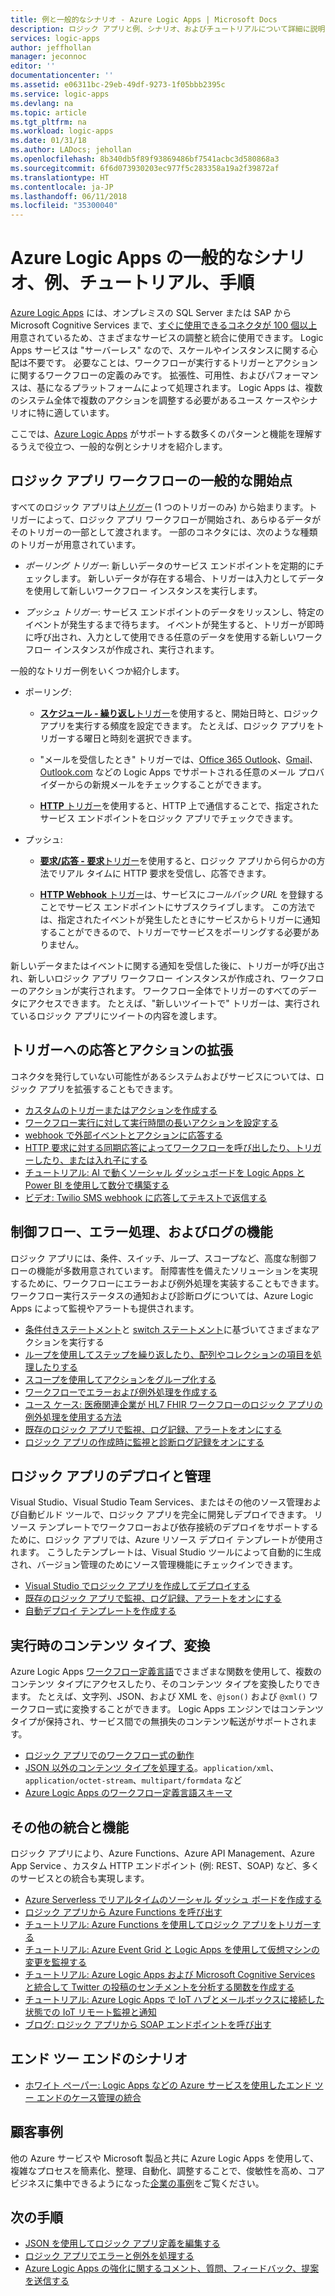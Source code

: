 ```yaml
---
title: 例と一般的なシナリオ - Azure Logic Apps | Microsoft Docs
description: ロジック アプリと例、シナリオ、およびチュートリアルについて詳細に説明します
services: logic-apps
author: jeffhollan
manager: jeconnoc
editor: ''
documentationcenter: ''
ms.assetid: e06311bc-29eb-49df-9273-1f05bbb2395c
ms.service: logic-apps
ms.devlang: na
ms.topic: article
ms.tgt_pltfrm: na
ms.workload: logic-apps
ms.date: 01/31/18
ms.author: LADocs; jehollan
ms.openlocfilehash: 8b340db5f89f93869486bf7541acbc3d580868a3
ms.sourcegitcommit: 6f6d073930203ec977f5c283358a19a2f39872af
ms.translationtype: HT
ms.contentlocale: ja-JP
ms.lasthandoff: 06/11/2018
ms.locfileid: "35300040"
---
```

# <a name="common-scenarios-examples-tutorials-and-walkthroughs-for-azure-logic-apps"></a>Azure Logic Apps の一般的なシナリオ、例、チュートリアル、手順

[Azure Logic Apps](../logic-apps/logic-apps-overview.md) には、オンプレミスの SQL Server または SAP から Microsoft Cognitive Services まで、[すぐに使用できるコネクタが 100 個以上](../connectors/apis-list.md)用意されているため、さまざまなサービスの調整と統合に使用できます。 Logic Apps サービスは "サーバーレス" なので、スケールやインスタンスに関する心配は不要です。 必要なことは、ワークフローが実行するトリガーとアクションに関するワークフローの定義のみです。 拡張性、可用性、およびパフォーマンスは、基になるプラットフォームによって処理されます。 Logic Apps は、複数のシステム全体で複数のアクションを調整する必要があるユース ケースやシナリオに特に適しています。

ここでは、[Azure Logic Apps](../logic-apps/logic-apps-overview.md) がサポートする数多くのパターンと機能を理解するうえで役立つ、一般的な例とシナリオを紹介します。

## <a name="popular-starting-points-for-logic-app-workflows"></a>ロジック アプリ ワークフローの一般的な開始点

すべてのロジック アプリは[*トリガー*](../logic-apps/logic-apps-overview.md#logic-app-concepts) (1 つのトリガーのみ) から始まります。トリガーによって、ロジック アプリ ワークフローが開始され、あらゆるデータがそのトリガーの一部として渡されます。 一部のコネクタには、次のような種類のトリガーが用意されています。

* *ポーリング トリガー*: 新しいデータのサービス エンドポイントを定期的にチェックします。 新しいデータが存在する場合、トリガーは入力としてデータを使用して新しいワークフロー インスタンスを実行します。

* *プッシュ トリガー*: サービス エンドポイントのデータをリッスンし、特定のイベントが発生するまで待ちます。 イベントが発生すると、トリガーが即時に呼び出され、入力として使用できる任意のデータを使用する新しいワークフロー インスタンスが作成され、実行されます。

一般的なトリガー例をいくつか紹介します。

* ポーリング: 

  * [**スケジュール - 繰り返し**トリガー](../connectors/connectors-native-recurrence.md)を使用すると、開始日時と、ロジック アプリを実行する頻度を設定できます。 
  たとえば、ロジック アプリをトリガーする曜日と時刻を選択できます。

  * "メールを受信したとき" トリガーでは、[Office 365 Outlook](../connectors/connectors-create-api-office365-outlook.md)、[Gmail](https://docs.microsoft.com/connectors/gmail/)、[Outlook.com](https://docs.microsoft.com/connectors/outlook/) などの Logic Apps でサポートされる任意のメール プロバイダーからの新規メールをチェックすることができます。

  * [**HTTP** トリガー](../connectors/connectors-native-http.md)を使用すると、HTTP 上で通信することで、指定されたサービス エンドポイントをロジック アプリでチェックできます。
  
* プッシュ:

  * [**要求/応答 - 要求**トリガー](../connectors/connectors-native-reqres.md)を使用すると、ロジック アプリから何らかの方法でリアル タイムに HTTP 要求を受信し、応答できます。

  * [**HTTP Webhook** トリガー](../connectors/connectors-native-webhook.md)は、サービスに*コールバック URL* を登録することでサービス エンドポイントにサブスクライブします。 
  この方法では、指定されたイベントが発生したときにサービスからトリガーに通知することができるので、トリガーでサービスをポーリングする必要がありません。

新しいデータまたはイベントに関する通知を受信した後に、トリガーが呼び出され、新しいロジック アプリ ワークフロー インスタンスが作成され、ワークフローのアクションが実行されます。 ワークフロー全体でトリガーのすべてのデータにアクセスできます。 たとえば、"新しいツイートで" トリガーは、実行されているロジック アプリにツイートの内容を渡します。 

## <a name="respond-to-triggers-and-extend-actions"></a>トリガーへの応答とアクションの拡張

コネクタを発行していない可能性があるシステムおよびサービスについては、ロジック アプリを拡張することもできます。

* [カスタムのトリガーまたはアクションを作成する](../logic-apps/logic-apps-create-api-app.md)
* [ワークフロー実行に対して実行時間の長いアクションを設定する](../logic-apps/logic-apps-create-api-app.md)
* [webhook で外部イベントとアクションに応答する](../logic-apps/logic-apps-create-api-app.md)
* [HTTP 要求に対する同期応答によってワークフローを呼び出したり、トリガーしたり、または入れ子にする](../logic-apps/logic-apps-http-endpoint.md)
* [チュートリアル: AI で動くソーシャル ダッシュボードを Logic Apps と Power BI を使用して数分で構築する](http://aka.ms/logicappsdemo)
* [ビデオ: Twilio SMS webhook に応答してテキストで返信する](https://channel9.msdn.com/Blogs/Windows-Azure/Azure-Logic-Apps-Walkthrough-Webhook-Functions-and-an-SMS-Bot)

## <a name="control-flow-error-handling-and-logging-capabilities"></a>制御フロー、エラー処理、およびログの機能

ロジック アプリには、条件、スイッチ、ループ、スコープなど、高度な制御フローの機能が多数用意されています。 耐障害性を備えたソリューションを実現するために、ワークフローにエラーおよび例外処理を実装することもできます。 ワークフロー実行ステータスの通知および診断ログについては、Azure Logic Apps によって監視やアラートも提供されます。

* [条件付きステートメント](../logic-apps/logic-apps-control-flow-conditional-statement.md)と [switch ステートメント](../logic-apps/logic-apps-control-flow-switch-statement.md)に基づいてさまざまなアクションを実行する
* [ループを使用してステップを繰り返したり、配列やコレクションの項目を処理したりする](../logic-apps/logic-apps-control-flow-loops.md)
* [スコープを使用してアクションをグループ化する](../logic-apps/logic-apps-control-flow-run-steps-group-scopes.md)
* [ワークフローでエラーおよび例外処理を作成する](../logic-apps/logic-apps-exception-handling.md)
* [ユース ケース: 医療関連企業が HL7 FHIR ワークフローのロジック アプリの例外処理を使用する方法](../logic-apps/logic-apps-scenario-error-and-exception-handling.md)
* [既存のロジック アプリで監視、ログ記録、アラートをオンにする](../logic-apps/logic-apps-monitor-your-logic-apps.md)
* [ロジック アプリの作成時に監視と診断ログ記録をオンにする](../logic-apps/logic-apps-monitor-your-logic-apps-oms.md)

## <a name="deploy-and-manage-logic-apps"></a>ロジック アプリのデプロイと管理

Visual Studio、Visual Studio Team Services、またはその他のソース管理および自動ビルド ツールで、ロジック アプリを完全に開発しデプロイできます。 リソース テンプレートでワークフローおよび依存接続のデプロイをサポートするために、ロジック アプリでは、Azure リソース デプロイ テンプレートが使用されます。 こうしたテンプレートは、Visual Studio ツールによって自動的に生成され、バージョン管理のためにソース管理機能にチェックインできます。

* [Visual Studio でロジック アプリを作成してデプロイする](../logic-apps/quickstart-create-logic-apps-with-visual-studio.md)
* [既存のロジック アプリで監視、ログ記録、アラートをオンにする](../logic-apps/logic-apps-monitor-your-logic-apps.md)
* [自動デプロイ テンプレートを作成する](../logic-apps/logic-apps-create-deploy-template.md)

## <a name="content-types-conversions-and-transformations-within-a-run"></a>実行時のコンテンツ タイプ、変換

Azure Logic Apps [ワークフロー定義言語](http://aka.ms/logicappsdocs)でさまざまな関数を使用して、複数のコンテンツ タイプにアクセスしたり、そのコンテンツ タイプを変換したりできます。 たとえば、文字列、JSON、および XML を、`@json()` および `@xml()` ワークフロー式に変換することができます。 Logic Apps エンジンではコンテンツ タイプが保持され、サービス間での無損失のコンテンツ転送がサポートされます。

* [ロジック アプリでのワークフロー式の動作](../logic-apps/logic-apps-author-definitions.md)
* [JSON 以外のコンテンツ タイプを処理する](../logic-apps/logic-apps-content-type.md)。`application/xml`、`application/octet-stream`、`multipart/formdata` など
* [Azure Logic Apps のワークフロー定義言語スキーマ](http://aka.ms/logicappsdocs)

## <a name="other-integrations-and-capabilities"></a>その他の統合と機能

ロジック アプリにより、Azure Functions、Azure API Management、Azure App Service 、カスタム HTTP エンドポイント (例: REST、SOAP) など、多くのサービスとの統合も実現します。

* [Azure Serverless でリアルタイムのソーシャル ダッシュ ボードを作成する](../logic-apps/logic-apps-scenario-social-serverless.md)
* [ロジック アプリから Azure Functions を呼び出す](../logic-apps/logic-apps-azure-functions.md)
* [チュートリアル: Azure Functions を使用してロジック アプリをトリガーする](../logic-apps/logic-apps-scenario-function-sb-trigger.md)
* [チュートリアル: Azure Event Grid と Logic Apps を使用して仮想マシンの変更を監視する](../event-grid/monitor-virtual-machine-changes-event-grid-logic-app.md)
* [チュートリアル: Azure Logic Apps および Microsoft Cognitive Services と統合して Twitter の投稿のセンチメントを分析する関数を作成する](../azure-functions/functions-twitter-email.md)
* [チュートリアル: Azure Logic Apps で IoT ハブとメールボックスに接続した状態での IoT リモート監視と通知](../iot-hub/iot-hub-monitoring-notifications-with-azure-logic-apps.md)
* [ブログ: ロジック アプリから SOAP エンドポイントを呼び出す](https://blogs.msdn.microsoft.com/logicapps/2016/04/07/using-soap-services-with-logic-apps/)

## <a name="end-to-end-scenarios"></a>エンド ツー エンドのシナリオ

* [ホワイト ペーパー: Logic Apps などの Azure サービスを使用したエンド ツー エンドのケース管理の統合](https://aka.ms/enterprise-integration-e2e-case-management-utilities-logic-apps)

## <a name="customer-stories"></a>顧客事例

他の Azure サービスや Microsoft 製品と共に Azure Logic Apps を使用して、複雑なプロセスを簡素化、整理、自動化、調整することで、俊敏性を高め、コア ビジネスに集中できるようになった[企業の事例](https://aka.ms/logic-apps-customer-stories)をご覧ください。

## <a name="next-steps"></a>次の手順

* [JSON を使用してロジック アプリ定義を編集する](../logic-apps/logic-apps-author-definitions.md)
* [ロジック アプリでエラーと例外を処理する](../logic-apps/logic-apps-exception-handling.md)
* [Azure Logic Apps の強化に関するコメント、質問、フィードバック、提案を送信する](https://feedback.azure.com/forums/287593-logic-apps)